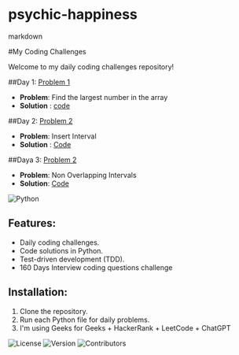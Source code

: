 # psychic-happiness
markdown

#My Coding Challenges

Welcome to my daily coding challenges repository!

##Day 1: [Problem 1](Day1/Sorting1)
- **Problem**: Find the largest number in the array
- **Solution** : [code](Day1/Sorting1)

##Day 2: [Problem 2](Day1/Insert_Interval.py)
- **Problem**: Insert Interval
- **Solution** : [Code](Day1/Insert_Interval.py)

##Daya 3: [Problem 2](Day1/problem3.py)
- **Problem**: Non Overlapping Intervals
- **Solution**: [Code](Day1/problem3.py)


![Python](https://img.shields.io/badge/Python-3.x-blue)


## Features:
- Daily coding challenges.
- Code solutions in Python.
- Test-driven development (TDD).
- 160 Days Interview coding questions challenge

## Installation:
1. Clone the repository.
2. Run each Python file for daily problems.
3. I'm using Geeks for Geeks + HackerRank + LeetCode + ChatGPT

   

![License](https://img.shields.io/badge/License-MIT-green)
![Version](https://img.shields.io/badge/Version-1.0-blue)
![Contributors](https://img.shields.io/badge/Contributors-1-blue)


